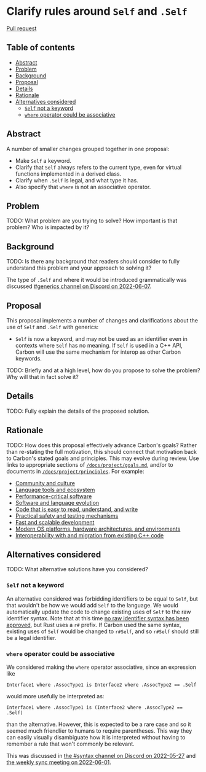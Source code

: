 # Clarify rules around `Self` and `.Self`

<!--
Part of the Carbon Language project, under the Apache License v2.0 with LLVM
Exceptions. See /LICENSE for license information.
SPDX-License-Identifier: Apache-2.0 WITH LLVM-exception
-->

[Pull request](https://github.com/carbon-language/carbon-lang/pull/2107)

<!-- toc -->

## Table of contents

-   [Abstract](#abstract)
-   [Problem](#problem)
-   [Background](#background)
-   [Proposal](#proposal)
-   [Details](#details)
-   [Rationale](#rationale)
-   [Alternatives considered](#alternatives-considered)
    -   [`Self` not a keyword](#self-not-a-keyword)
    -   [`where` operator could be associative](#where-operator-could-be-associative)

<!-- tocstop -->

## Abstract

A number of smaller changes grouped together in one proposal:

-   Make `Self` a keyword.
-   Clarify that `Self` always refers to the current type, even for virtual
    functions implemented in a derived class.
-   Clarify when `.Self` is legal, and what type it has.
-   Also specify that `where` is not an associative operator.

## Problem

TODO: What problem are you trying to solve? How important is that problem? Who
is impacted by it?

## Background

TODO: Is there any background that readers should consider to fully understand
this problem and your approach to solving it?

The type of `.Self` and where it would be introduced grammatically was discussed
[#generics channel on Discord on 2022-06-07](https://discord.com/channels/655572317891461132/708431657849585705/1013904969335836732).

## Proposal

This proposal implements a number of changes and clarifications about the use of
`Self` and `.Self` with generics:

-   `Self` is now a keyword, and may not be used as an identifier even in
    contexts where `Self` has no meaning. If `Self` is used in a C++ API, Carbon
    will use the same mechanism for interop as other Carbon keywords.

TODO: Briefly and at a high level, how do you propose to solve the problem? Why
will that in fact solve it?

## Details

TODO: Fully explain the details of the proposed solution.

## Rationale

TODO: How does this proposal effectively advance Carbon's goals? Rather than
re-stating the full motivation, this should connect that motivation back to
Carbon's stated goals and principles. This may evolve during review. Use links
to appropriate sections of [`/docs/project/goals.md`](/docs/project/goals.md),
and/or to documents in [`/docs/project/principles`](/docs/project/principles).
For example:

-   [Community and culture](/docs/project/goals.md#community-and-culture)
-   [Language tools and ecosystem](/docs/project/goals.md#language-tools-and-ecosystem)
-   [Performance-critical software](/docs/project/goals.md#performance-critical-software)
-   [Software and language evolution](/docs/project/goals.md#software-and-language-evolution)
-   [Code that is easy to read, understand, and write](/docs/project/goals.md#code-that-is-easy-to-read-understand-and-write)
-   [Practical safety and testing mechanisms](/docs/project/goals.md#practical-safety-and-testing-mechanisms)
-   [Fast and scalable development](/docs/project/goals.md#fast-and-scalable-development)
-   [Modern OS platforms, hardware architectures, and environments](/docs/project/goals.md#modern-os-platforms-hardware-architectures-and-environments)
-   [Interoperability with and migration from existing C++ code](/docs/project/goals.md#interoperability-with-and-migration-from-existing-c-code)

## Alternatives considered

TODO: What alternative solutions have you considered?

### `Self` not a keyword

An alternative considered was forbidding identifiers to be equal to `Self`, but
that wouldn't be how we would add `Self` to the language. We would automatically
update the code to change existing uses of `Self` to the raw identifier syntax.
Note that at this time
[no raw identifier syntax has been approved](https://github.com/carbon-language/carbon-lang/pull/93),
but Rust uses a `r#` prefix. If Carbon used the same syntax, existing uses of
`Self` would be changed to `r#Self`, and so `r#Self` should still be a legal
identifier.

### `where` operator could be associative

We considered making the `where` operator associative, since an expression like

```
Interface1 where .AssocType1 is Interface2 where .AssocType2 == .Self
```

would more usefully be interpreted as:

```
Interface1 where .AssocType1 is (Interface2 where .AssocType2 == .Self)
```

than the alternative. However, this is expected to be a rare case and so it
seemed much friendlier to humans to require parentheses. This way they can
easily visually disambiguate how it is interpreted without having to remember a
rule that won't commonly be relevant.

This was discussed in
[the #syntax channel on Discord on 2022-05-27](https://discord.com/channels/655572317891461132/709488742942900284/979869282903130153)
and
[the weekly sync meeting on 2022-06-01](https://docs.google.com/document/d/1dwS2sJ8tsN3LwxqmZSv9OvqutYhP71dK9Dmr1IXQFTs/edit?resourcekey=0-NxBWgL9h05yD2GOR3wUisg#heading=h.qarzfirrcrgf).
